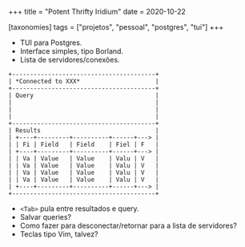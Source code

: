 +++
title = "Potent Thrifty Iridium"
date = 2020-10-22

[taxonomies]
tags = ["projetos", "pessoal", "postgres", "tui"]
+++ 

- TUI para Postgres.
- Interface simples, tipo Borland.
- Lista de servidores/conexões.

```
+----------------------------------------+
| *Connected to XXX*                     |
+----------------------------------------+
| Query                                  |
|                                        |
|                                        |
|                                        |
+----------------------------------------+
| Results                                |
| +----+---------+----------+------+---> |
| | Fi | Field   | Field    | Fiel | F   |
| +----+---------+----------+------+---> |
| | Va | Value   | Value    | Valu | V   |
| | Va | Value   | Value    | Valu | V   |
| | Va | Value   | Value    | Valu | V   |
| | Va | Value   | Value    | Valu | V   |
| +----+---------+----------+------+---> |
+----------------------------------------+
```

- `<Tab>` pula entre resultados e query.
- Salvar queries?
- Como fazer para desconectar/retornar para a lista de servidores?
- Teclas tipo Vim, talvez?

<!--
vim:spelllang=pt:
--> 
